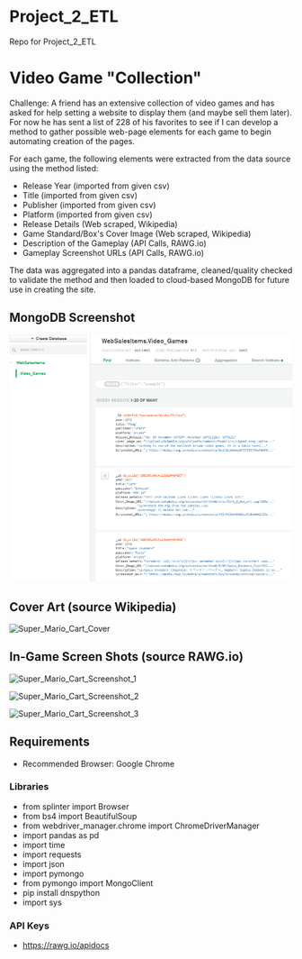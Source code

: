 # Project_2_ETL
Repo for Project_2_ETL

# Video Game "Collection"
Challenge: A friend has an extensive collection of video games and has asked for help setting a website to display them (and maybe sell them later). For now he has sent a list of 228 of his favorites to see if I can develop a method to gather possible web-page elements for each game to begin automating creation of the pages.

For each game, the following elements were extracted from the data source using the method listed:
* Release Year (imported from given csv)
* Title (imported from given csv)
* Publisher (imported from given csv)
* Platform (imported from given csv)
* Release Details (Web scraped, Wikipedia)
* Game Standard/Box's Cover Image (Web scraped, Wikipedia)
* Description of the Gameplay (API Calls, RAWG.io)
* Gameplay Screenshot URLs (API Calls, RAWG.io)

The data was aggregated into a pandas dataframe, cleaned/quality checked to validate the method and then loaded to cloud-based MongoDB for future use in creating the site.

## MongoDB Screenshot
![DB_Screenshot](MongoDB_Screenshot.png)

## Cover Art (source Wikipedia)

![Super_Mario_Cart_Cover](https://upload.wikimedia.org/wikipedia/en/thumb/3/38/Supermariokart_box.JPG/220px-Supermariokart_box.JPG)


## In-Game Screen Shots (source RAWG.io)

![Super_Mario_Cart_Screenshot_1](https://media.rawg.io/media/screenshots/ca2/ca2f8c6488f8204c9f6371043a8e3414.jpg)

![Super_Mario_Cart_Screenshot_2](https://media.rawg.io/media/screenshots/971/971f8d29b7babb8955823b02e7ebb1d9.jpg)

![Super_Mario_Cart_Screenshot_3](https://media.rawg.io/media/screenshots/3fe/3fe623feeb8cf55a25845d56522c877e.jpg)


## Requirements
* Recommended Browser: Google Chrome
### Libraries
* from splinter import Browser
* from bs4 import BeautifulSoup
* from webdriver_manager.chrome import ChromeDriverManager
* import pandas as pd
* import time
* import requests
* import json
* import pymongo
* from pymongo import MongoClient
* pip install dnspython
* import sys
### API Keys
* https://rawg.io/apidocs 